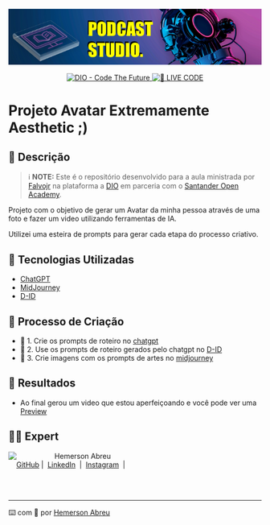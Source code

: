 
<p align="center">
<img 
    src="./assets/banner1.png"
    width="1250"
/>
</p>

<p align="center">
<a href="https://dio.me/">
    <img 
        src="https://img.shields.io/badge/DIO-Code_The_Future-28DA77?logo=youtube" 
        alt="DIO - Code The Future">
</a>
<a href="https://dio.me/">
<img 
    src="https://img.shields.io/badge/🔴_LIVE_CODE-FF5E72" 
    alt="🔴 LIVE CODE">
</a>
</p>


# Projeto Avatar Extremamente Aesthetic ;)

## 📒 Descrição

 > ℹ️ **NOTE:** Este é o repositório desenvolvido para a aula ministrada por [Falvojr](https://www.linkedin.com/in/falvojr/) na plataforma a [DIO](https://dio.me) em parceria com o [Santander Open Academy](https://www.linkedin.com/company/santander-open-academy/).

Projeto com o objetivo de gerar um Avatar da minha pessoa através de uma foto e fazer um video utilizando ferramentas de IA.

Utilizei uma esteira de prompts para gerar cada etapa do processo criativo.

## 🤖 Tecnologias Utilizadas
- [ChatGPT](https://chat.openai.com/) 
- [MidJourney](https://www.midjourney.com/app/)
- [D-ID](https://www.d-id.com/)


## 🧐 Processo de Criação
- 🤖 1. Crie os prompts de roteiro no [chatgpt](./src/prompts/chatgpt.md)
- 🤖 2. Use os prompts de roteiro gerados pelo chatgpt no [D-ID](https://www.d-id.com/)
- 🤖 3. Crie imagens com os prompts de artes no [midjourney](./src/prompts/midjourney.md)

## 🚀 Resultados

- Ao final gerou um video que estou aperfeiçoando e você pode ver uma [Preview]()

## 👨‍💻 Expert

<p>
    <img 
      align=left 
      margin=10 
      width=80 
      src="https://avatars.githubusercontent.com/u/66793153?v=4"
    />
    <p>&nbsp&nbsp&nbspHemerson Abreu<br>
    &nbsp&nbsp&nbsp
    <a href="https://github.com/azimutalx">
    GitHub</a>&nbsp;|&nbsp;
    <a href="https://www.linkedin.com/in/hemersonabreu/">LinkedIn</a>
&nbsp;|&nbsp;
    <a href="https://www.instagram.com/hemersonabreu/">
    Instagram</a>
&nbsp;|&nbsp;</p>
</p>
<br/><br/>
<p>

---

⌨️ com 💜 por [Hemerson Abreu](https://github.com/azimutalx)